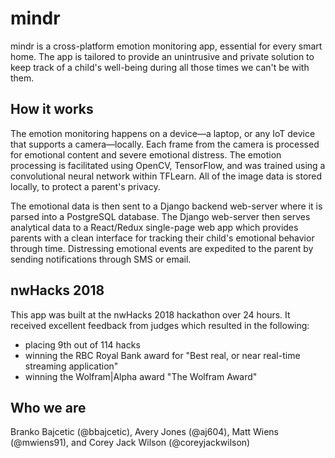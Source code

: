 # mindr

mindr is a cross-platform emotion monitoring app, essential for every
smart home. The app is tailored to provide an unintrusive and private
solution to keep track of a child's well-being during all those times we
can't be with them.

## How it works

The emotion monitoring happens on a device—a laptop, or any IoT device
that supports a camera—locally. Each frame from the camera is processed
for emotional content and severe emotional distress. The emotion
processing is facilitated using OpenCV, TensorFlow, and was trained
using a convolutional neural network within TFLearn. All of the image
data is stored locally, to protect a parent's privacy.

The emotional data is then sent to a Django backend web-server where it
is parsed into a PostgreSQL database. The Django web-server then serves
analytical data to a React/Redux single-page web app which provides
parents with a clean interface for tracking their child's emotional
behavior through time. Distressing emotional events are expedited to the
parent by sending notifications through SMS or email.

## nwHacks 2018

This app was built at the nwHacks 2018 hackathon over 24 hours. It
received excellent feedback from judges which resulted in the following:

+ placing 9th out of 114 hacks
+ winning the RBC Royal Bank award for "Best real, or near real-time
  streaming application"
+ winning the Wolfram|Alpha award "The Wolfram Award"

## Who we are

Branko Bajcetic (@bbajcetic), Avery Jones (@aj604), Matt Wiens
(@mwiens91), and Corey Jack Wilson (@coreyjackwilson)
